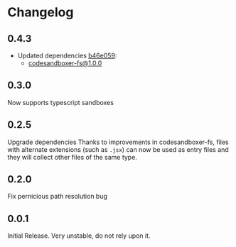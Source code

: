 # Changelog

## 0.4.3
- Updated dependencies [b46e059](https://github.com/codesandbox/codesandboxer/commit/b46e059):
  - codesandboxer-fs@1.0.0

## 0.3.0

Now supports typescript sandboxes

## 0.2.5

Upgrade dependencies
Thanks to improvements in codesandboxer-fs, files with alternate extensions (such as `.jsx`) can now be used as entry files and they will collect other files of the same type.

## 0.2.0

Fix pernicious path resolution bug

## 0.0.1

Initial Release. Very unstable, do not rely upon it.
